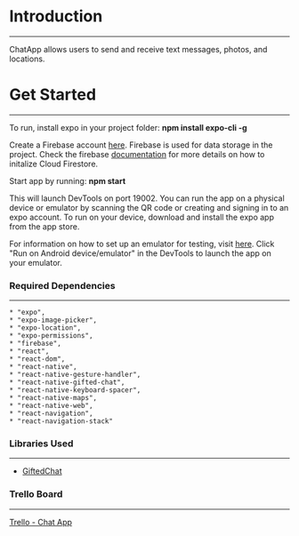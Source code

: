 # Introduction
--------
ChatApp allows users to send and receive text messages, photos, and locations. 

# Get Started
--------

To run, install expo in your project folder:
**npm install expo-cli -g**

Create a Firebase account [here](https://firebase.google.com/). Firebase is used for data storage in the project. Check the firebase [documentation](https://firebase.google.com/docs) for more details on how to initalize Cloud Firestore.

Start app by running:
**npm start**

This will launch DevTools on port 19002. You can run the app on a physical device or emulator by scanning the QR code or creating and signing in to an expo account. To run on your device, download and install the expo app from the app store.

For information on how to set up an emulator for testing, visit [here](https://docs.expo.io/versions/latest/workflow/android-studio-emulator/). Click "Run on Android device/emulator" in the DevTools to launch the app on your emulator.


### Required Dependencies
--------
    * "expo",
    * "expo-image-picker",
    * "expo-location",
    * "expo-permissions",
    * "firebase",
    * "react",
    * "react-dom",
    * "react-native",
    * "react-native-gesture-handler",
    * "react-native-gifted-chat",
    * "react-native-keyboard-spacer",
    * "react-native-maps",
    * "react-native-web",
    * "react-navigation",
    * "react-navigation-stack"

### Libraries Used
--------
* [GiftedChat](https://github.com/FaridSafi/react-native-gifted-chat)

### Trello Board
--------
[Trello - Chat App](https://trello.com/b/nn7Eninm/chat-app)




